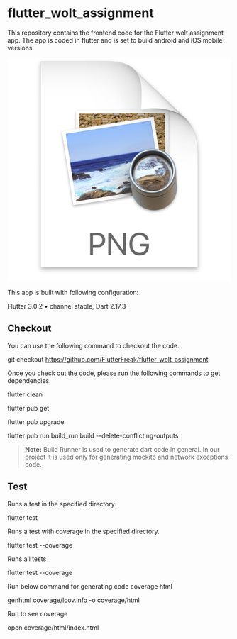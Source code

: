 # flutter_wolt_assignment
This repository contains the frontend code for the Flutter wolt  assignment app. The app is coded in flutter and is set to build android and iOS mobile versions.

![img.png](img.png)

This app is built with following configuration: 

Flutter 3.0.2 • channel stable,
Dart 2.17.3

## Checkout
You can use the following command to checkout the code.

git checkout https://github.com/FlutterFreak/flutter_wolt_assignment

Once you check out the code, please run the following commands to get dependencies.

flutter clean

flutter pub get

flutter pub upgrade

flutter pub run build_run build --delete-conflicting-outputs

> **Note:** Build Runner is used to generate dart code in general. In our project it is used only for generating mockito and network exceptions code.

## Test
Runs a test in the specified directory.

flutter test <test-file-dir>

Runs a test with coverage in the specified directory.

flutter test --coverage <test-file-dir>

Runs all tests

flutter test --coverage

Run below command for generating code coverage html

genhtml coverage/lcov.info -o coverage/html

Run to see coverage 

open coverage/html/index.html

